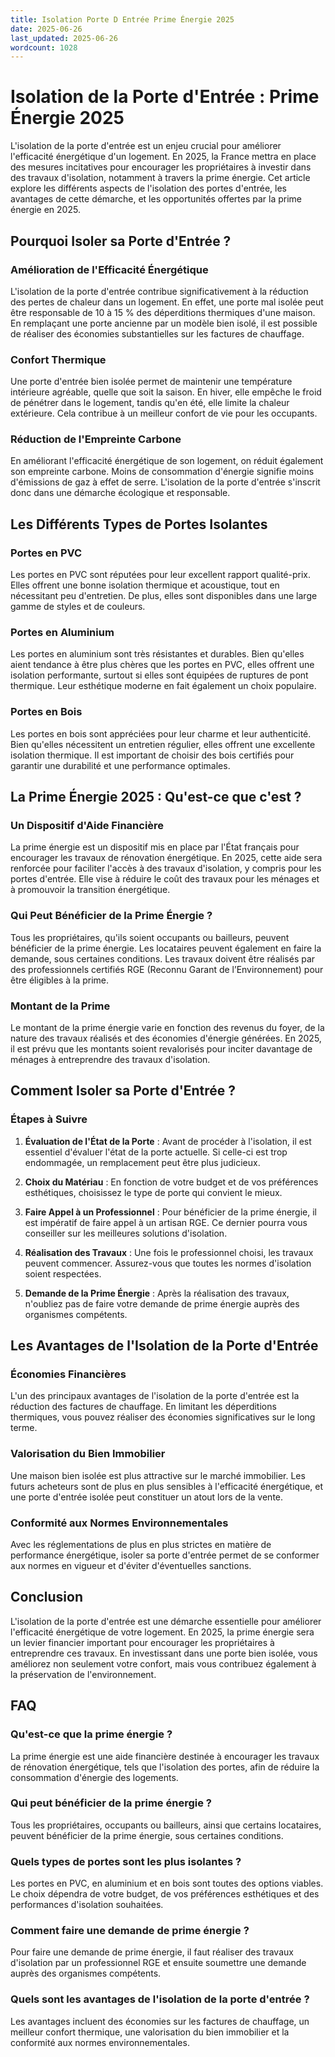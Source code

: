 ```yaml
---
title: Isolation Porte D Entrée Prime Énergie 2025
date: 2025-06-26
last_updated: 2025-06-26
wordcount: 1028
---
```


# Isolation de la Porte d'Entrée : Prime Énergie 2025

L'isolation de la porte d'entrée est un enjeu crucial pour améliorer l'efficacité énergétique d'un logement. En 2025, la France mettra en place des mesures incitatives pour encourager les propriétaires à investir dans des travaux d'isolation, notamment à travers la prime énergie. Cet article explore les différents aspects de l'isolation des portes d'entrée, les avantages de cette démarche, et les opportunités offertes par la prime énergie en 2025.

## Pourquoi Isoler sa Porte d'Entrée ?

### Amélioration de l'Efficacité Énergétique

L'isolation de la porte d'entrée contribue significativement à la réduction des pertes de chaleur dans un logement. En effet, une porte mal isolée peut être responsable de 10 à 15 % des déperditions thermiques d'une maison. En remplaçant une porte ancienne par un modèle bien isolé, il est possible de réaliser des économies substantielles sur les factures de chauffage.

### Confort Thermique

Une porte d'entrée bien isolée permet de maintenir une température intérieure agréable, quelle que soit la saison. En hiver, elle empêche le froid de pénétrer dans le logement, tandis qu'en été, elle limite la chaleur extérieure. Cela contribue à un meilleur confort de vie pour les occupants.

### Réduction de l'Empreinte Carbone

En améliorant l'efficacité énergétique de son logement, on réduit également son empreinte carbone. Moins de consommation d'énergie signifie moins d'émissions de gaz à effet de serre. L'isolation de la porte d'entrée s'inscrit donc dans une démarche écologique et responsable.

## Les Différents Types de Portes Isolantes

### Portes en PVC

Les portes en PVC sont réputées pour leur excellent rapport qualité-prix. Elles offrent une bonne isolation thermique et acoustique, tout en nécessitant peu d'entretien. De plus, elles sont disponibles dans une large gamme de styles et de couleurs.

### Portes en Aluminium

Les portes en aluminium sont très résistantes et durables. Bien qu'elles aient tendance à être plus chères que les portes en PVC, elles offrent une isolation performante, surtout si elles sont équipées de ruptures de pont thermique. Leur esthétique moderne en fait également un choix populaire.

### Portes en Bois

Les portes en bois sont appréciées pour leur charme et leur authenticité. Bien qu'elles nécessitent un entretien régulier, elles offrent une excellente isolation thermique. Il est important de choisir des bois certifiés pour garantir une durabilité et une performance optimales.

## La Prime Énergie 2025 : Qu'est-ce que c'est ?

### Un Dispositif d'Aide Financière

La prime énergie est un dispositif mis en place par l'État français pour encourager les travaux de rénovation énergétique. En 2025, cette aide sera renforcée pour faciliter l'accès à des travaux d'isolation, y compris pour les portes d'entrée. Elle vise à réduire le coût des travaux pour les ménages et à promouvoir la transition énergétique.

### Qui Peut Bénéficier de la Prime Énergie ?

Tous les propriétaires, qu'ils soient occupants ou bailleurs, peuvent bénéficier de la prime énergie. Les locataires peuvent également en faire la demande, sous certaines conditions. Les travaux doivent être réalisés par des professionnels certifiés RGE (Reconnu Garant de l’Environnement) pour être éligibles à la prime.

### Montant de la Prime

Le montant de la prime énergie varie en fonction des revenus du foyer, de la nature des travaux réalisés et des économies d'énergie générées. En 2025, il est prévu que les montants soient revalorisés pour inciter davantage de ménages à entreprendre des travaux d'isolation.

## Comment Isoler sa Porte d'Entrée ?

### Étapes à Suivre

1. **Évaluation de l'État de la Porte** : Avant de procéder à l'isolation, il est essentiel d'évaluer l'état de la porte actuelle. Si celle-ci est trop endommagée, un remplacement peut être plus judicieux.

2. **Choix du Matériau** : En fonction de votre budget et de vos préférences esthétiques, choisissez le type de porte qui convient le mieux.

3. **Faire Appel à un Professionnel** : Pour bénéficier de la prime énergie, il est impératif de faire appel à un artisan RGE. Ce dernier pourra vous conseiller sur les meilleures solutions d'isolation.

4. **Réalisation des Travaux** : Une fois le professionnel choisi, les travaux peuvent commencer. Assurez-vous que toutes les normes d'isolation soient respectées.

5. **Demande de la Prime Énergie** : Après la réalisation des travaux, n'oubliez pas de faire votre demande de prime énergie auprès des organismes compétents.

## Les Avantages de l'Isolation de la Porte d'Entrée

### Économies Financières

L'un des principaux avantages de l'isolation de la porte d'entrée est la réduction des factures de chauffage. En limitant les déperditions thermiques, vous pouvez réaliser des économies significatives sur le long terme.

### Valorisation du Bien Immobilier

Une maison bien isolée est plus attractive sur le marché immobilier. Les futurs acheteurs sont de plus en plus sensibles à l'efficacité énergétique, et une porte d'entrée isolée peut constituer un atout lors de la vente.

### Conformité aux Normes Environnementales

Avec les réglementations de plus en plus strictes en matière de performance énergétique, isoler sa porte d'entrée permet de se conformer aux normes en vigueur et d'éviter d'éventuelles sanctions.

## Conclusion

L'isolation de la porte d'entrée est une démarche essentielle pour améliorer l'efficacité énergétique de votre logement. En 2025, la prime énergie sera un levier financier important pour encourager les propriétaires à entreprendre ces travaux. En investissant dans une porte bien isolée, vous améliorez non seulement votre confort, mais vous contribuez également à la préservation de l'environnement.

## FAQ

### Qu'est-ce que la prime énergie ?

La prime énergie est une aide financière destinée à encourager les travaux de rénovation énergétique, tels que l'isolation des portes, afin de réduire la consommation d'énergie des logements.

### Qui peut bénéficier de la prime énergie ?

Tous les propriétaires, occupants ou bailleurs, ainsi que certains locataires, peuvent bénéficier de la prime énergie, sous certaines conditions.

### Quels types de portes sont les plus isolantes ?

Les portes en PVC, en aluminium et en bois sont toutes des options viables. Le choix dépendra de votre budget, de vos préférences esthétiques et des performances d'isolation souhaitées.

### Comment faire une demande de prime énergie ?

Pour faire une demande de prime énergie, il faut réaliser des travaux d'isolation par un professionnel RGE et ensuite soumettre une demande auprès des organismes compétents.

### Quels sont les avantages de l'isolation de la porte d'entrée ?

Les avantages incluent des économies sur les factures de chauffage, un meilleur confort thermique, une valorisation du bien immobilier et la conformité aux normes environnementales.